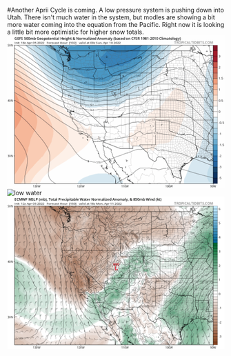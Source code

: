   #Another Aprii Cycle is coming. 
A low pressure system is pushing down into Utah. There isn't much water in the system, but modles are showing a bit more water coming into the equation from the Pacific. Right now it is looking a little bit more optimistic for higher snow totals. 
![low pressure](images/gfs-ens_z500aNorm_wus_fh102-204.gif) ![low water](iimages/gfs-ens_mslp_pwata_wus_fh102-192.gif) 
![potential water](images/ecmwf_mslp_pwata_wus_50.png) 

